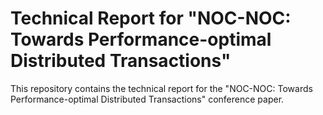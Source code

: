 # Technical Report for "NOC-NOC: Towards Performance-optimal Distributed Transactions"

This repository contains the technical report for the "NOC-NOC: Towards Performance-optimal Distributed Transactions" conference paper.
